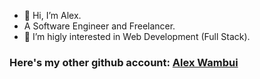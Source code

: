 - 👋 Hi, I’m Alex.
- A Software Engineer and Freelancer.
- 👀 I’m higly interested in Web Development (Full Stack).


### Here's my other github account: [Alex Wambui](https://www.github.com/AlexWambui "AlexWambui's Official Github")

<!---
AlexAaqil/AlexAaqil is a ✨ special ✨ repository because its `README.md` (this file) appears on your GitHub profile.
You can click the Preview link to take a look at your changes.
--->
